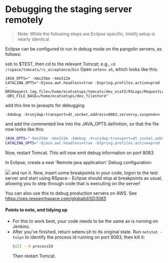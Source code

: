 # Debugging the staging server remotely

> Note: While the following steps are Eclipse specific, Intellij setup is nearly identical

Eclipse can be configured to run in debug mode on the pangolin servers,
as follows:

ssh to $TEST, then cd to the relevant Tomcat; e.g.,
`cd /rspace/tomcats/rs_acceptance/bin`
Open `setenv.sh`, which looks like this:

```
JAVA_OPTS=" -Xms256m -Xmx512m
CATALINA_OPTS="-Djava.awt.headless=true -Dspring.profiles.active=prod -DRSRequest.log.file=/home/ecatsetups/tomcats/dev_ecat5/RSLogs/RequestLog.txt -DRS_FILE_BASE=/home/ecatsetups/dev_filestore"
```

add this line to javaopts for debugging
```
-Xdebug -Xrunjdwp:transport=dt_socket,address=8083,server=y,suspend=n
```
and add the commented line into the JAVA_OPTS definition, so that the
file now looks like this:

```bash
JAVA_OPTS="-Xms256m -Xmx512m -Xdebug -Xrunjdwp:transport=dt_socket,address=8083,server=y,suspend=n"
CATALINA_OPTS="-Djava.awt.headless=true -Dspring.profiles.active=prod -DRSRequest.log.file=/home/ecatsetups/tomcats/dev_ecat5/RSLogs/RequestLog.txt -DRS_FILE_BASE=/home/ecatsetups/dev_filestore"
```

Now, restart Tomcat. This will now emit debug information on port 8083

In Eclipse, create a new 'Remote java application' Debug configuration:

![](../images/kuduRemoteDebug.png)
and run it. Now, insert some breakpoints in your code, logon to the test server
and start using RSpace - Eclipse should stop at breakpoints as usual, allowing
you to step through code that is executing on the server!

You can also use this to debug production servers on AWS. See
https://ops.researchspace.com/globalId/SD3065

#### Points to note, and tidying up

- For this to work best, your code needs to be the same as is running
  on Jenkins.
- After you've finished, return setenv.sh to its original state.
  Run `netstat -tulpn` to identify the process id running on port
  8083, then kill it:
  ```bash
  kill --9 processId
  ```
  Then restart Tomcat.
